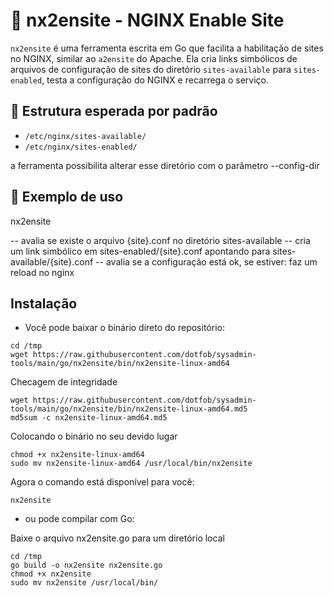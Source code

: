 # 🔧 nx2ensite - NGINX Enable Site

`nx2ensite` é uma ferramenta escrita em Go que facilita a habilitação de sites no NGINX, similar ao `a2ensite` do Apache. Ela cria links simbólicos de arquivos de configuração de sites do diretório `sites-available` para `sites-enabled`, testa a configuração do NGINX e recarrega o serviço.

## 📂 Estrutura esperada por padrão

- `/etc/nginx/sites-available/`
- `/etc/nginx/sites-enabled/`

a ferramenta possibilita alterar esse diretório com o parâmetro --config-dir

## 🧪 Exemplo de uso

nx2ensite <site>

 -- avalia se existe o arquivo {site}.conf no diretório sites-available
 -- cria um link simbólico em sites-enabled/{site}.conf apontando para sites-available/{site}.conf
 -- avalia se a configuração está ok, se estiver: faz um reload no nginx

## Instalação

- Você pode baixar o binário direto do repositório:
```
cd /tmp
wget https://raw.githubusercontent.com/dotfob/sysadmin-tools/main/go/nx2ensite/bin/nx2ensite-linux-amd64

```
Checagem de integridade
```
wget https://raw.githubusercontent.com/dotfob/sysadmin-tools/main/go/nx2ensite/bin/nx2ensite-linux-amd64.md5
md5sum -c nx2ensite-linux-amd64.md5
```
Colocando o binário no seu devido lugar
```
chmod +x nx2ensite-linux-amd64
sudo mv nx2ensite-linux-amd64 /usr/local/bin/nx2ensite
```
Agora o comando está disponível para você:
```
nx2ensite
```
- ou pode compilar com Go:

Baixe o arquivo nx2ensite.go para um diretório local 
```
cd /tmp
go build -o nx2ensite nx2ensite.go
chmod +x nx2ensite
sudo mv nx2ensite /usr/local/bin/
```




